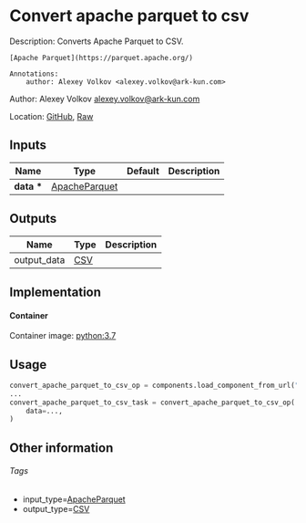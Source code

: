 <!-- BEGIN_GENERATED_CONTENT -->
# Convert apache parquet to csv

Description: Converts Apache Parquet to CSV.

    [Apache Parquet](https://parquet.apache.org/)

    Annotations:
        author: Alexey Volkov <alexey.volkov@ark-kun.com>

Author: Alexey Volkov <alexey.volkov@ark-kun.com>

Location: [GitHub](https://github.com/Ark-kun/pipeline_components/blob/master/components/_converters/ApacheParquet/to_CSV/component.yaml), [Raw](https://raw.githubusercontent.com/Ark-kun/pipeline_components/master/components/_converters/ApacheParquet/to_CSV/component.yaml)

## Inputs

|Name|Type|Default|Description|
|-|-|-|-|
|**data** **\***|[ApacheParquet]|||

## Outputs

|Name|Type|Description|
|-|-|-|
|output_data|[CSV]||

## Implementation

#### Container

Container image: [python:3.7](https://hub.docker.com/r/_/python)

## Usage

```python
convert_apache_parquet_to_csv_op = components.load_component_from_url("https://raw.githubusercontent.com/Ark-kun/pipeline_components/master/components/_converters/ApacheParquet/to_CSV/component.yaml")
...
convert_apache_parquet_to_csv_task = convert_apache_parquet_to_csv_op(
    data=...,
)
```

## Other information

###### Tags

* input_type=[ApacheParquet]
* output_type=[CSV]

[ApacheParquet]: https://github.com/Ark-kun/pipeline_components/tree/master/types/ApacheParquet
[CSV]: https://github.com/Ark-kun/pipeline_components/tree/master/types/CSV
<!-- END_GENERATED_CONTENT -->
